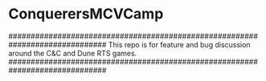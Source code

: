 # ConquerersMCVCamp

##############################################################################
This repo is for feature and bug discussion around the C&C and Dune RTS games.
##############################################################################
 
